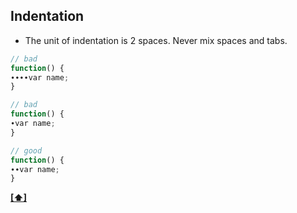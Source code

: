 ## Indentation

- The unit of indentation is 2 spaces. Never mix spaces and tabs.

```javascript
// bad
function() {
∙∙∙∙var name;
}

// bad
function() {
∙var name;
}

// good
function() {
∙∙var name;
}
```

**[[⬆]](../javascript.md)**
